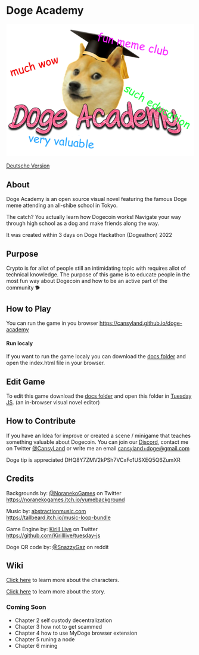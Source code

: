
# Doge Academy

![Doge Academy Banner](https://github.com/CansyLand/doge-academy/blob/main/wiki/doge-academy-banner.png "Doge Academy Banner")

[Deutsche Version](https://github.com/CansyLand/doge-academy/blob/main/README_DE.md)

## About
Doge Academy is an open source visual novel featuring the famous Doge meme attending an all-shibe school in Tokyo.

The catch? You actually learn how Dogecoin works!
Navigate your way through high school as a dog and make friends along the way.

It was created within 3 days on Doge Hackathon (Dogeathon) 2022 

## Purpose
Crypto is for allot of people still an intimidating topic with requires allot of technical knowledge.
The purpose of this game is to educate people in the most fun way about Dogecoin and how to be an active part of the community 🐕

## How to Play
You can run the game in you browser <a href="https://cansyland.github.io/doge-academy" target="_blank">https://cansyland.github.io/doge-academy</a> 

#### Run localy
If you want to run the game localy you can download the [docs folder](https://github.com/CansyLand/doge-academy/tree/main/docs "docs folder")  and open the index.html file in your browser.

## Edit Game
To edit this game download the [docs folder](https://github.com/CansyLand/doge-academy/tree/main/docs "docs folder")  and open this folder in [Tuesday JS](https://kirilllive.github.io/tuesday-js/ "Tuesday JS"). (an in-browser visual novel editor)

## How to Contribute
If you have an Idea for improve or created a scene / minigame that teaches something valuable about Dogecoin. 
You can join our [Discord](https://discord.gg/yGUHYDzybR "Discord Invite"), contact me on Twitter [@CansyLand](https://twitter.com/CansyLand "@CansyLand")
or write me an email cansyland+doge@gmail.com

Doge tip is appreciated DHQ8Y7ZMV2kPSh7VCxFo1USXEQ5Q6ZumXR

## Credits
Backgrounds by: [@NoranekoGames](https://twitter.com/NoranekoGames "@NoranekoGames") on Twitter \
https://noranekogames.itch.io/yumebackground

Music by: [abstractionmusic.com](http://abstractionmusic.com/ "abstractionmusic.com") \
https://tallbeard.itch.io/music-loop-bundle

Game Engine by: [Kirill Live](https://twitter.com/Kirill_Live_ "Kirill Live") on Twitter \
https://github.com/Kirilllive/tuesday-js

Doge QR code by: [@SnazzyGaz](https://www.reddit.com/r/dogecoin/comments/7k71zn/post_your_receiving_address_for_a_custom_qr_code/ "@SnazzyGaz") on reddit

## Wiki

[Click here](https://github.com/CansyLand/doge-academy/wiki/Characters) to learn more about the characters.

[Click here](https://github.com/CansyLand/doge-academy/wiki/Story) to learn more about the story.


### Coming Soon

- Chapter 2 self custody decentralization 
- Chapter 3 how not to get scammed 
- Chapter 4 how to use MyDoge browser extension
- Chapter 5 runing a node 
- Chapter 6 mining 
